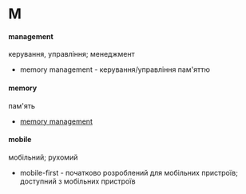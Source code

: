 # M

#### management
керування, управління; менеджмент
  - memory management - керування/управління пам'яттю

#### memory
пам'ять
  - [memory management](./M.md#memory)

#### mobile
мобільний; рухомий
  - mobile-first - початково розроблений для мобільних пристроїв; доступний з мобільних пристроїв
